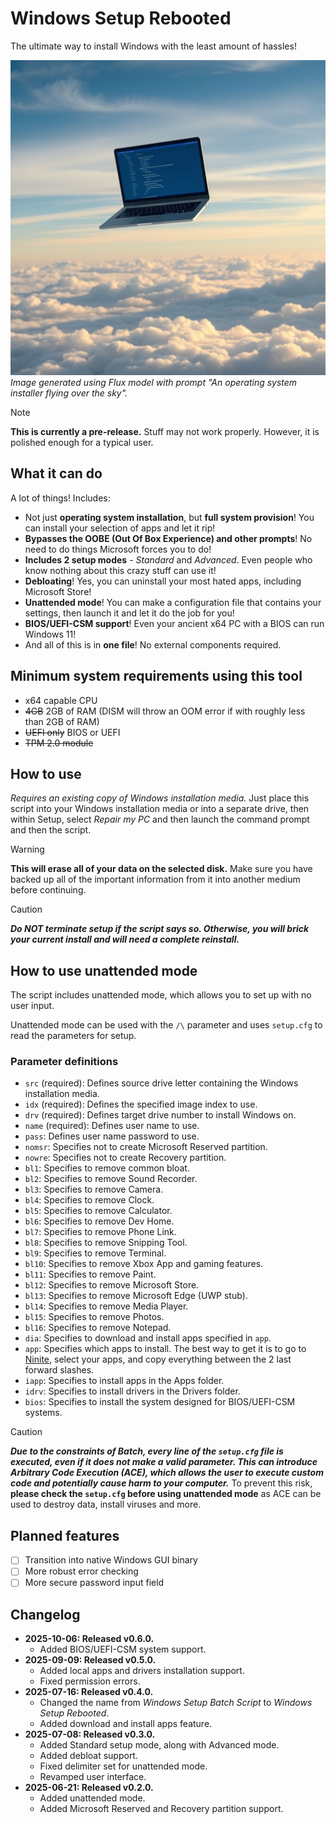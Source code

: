 # Windows Setup Rebooted
The ultimate way to install Windows with the least amount of hassles!

![An operating system installer flying over the sky.](logo.jpg)
_Image generated using Flux model with prompt "An operating system installer flying over the sky"._

> [!NOTE]
> **This is currently a pre-release.** Stuff may not work properly.
> However, it is polished enough for a typical user.

## What it can do
A lot of things! Includes:
- Not just **operating system installation**, but **full system provision**! You can install your selection of apps and let it rip!
- **Bypasses the OOBE (Out Of Box Experience) and other prompts**! No need to do things Microsoft forces you to do!
- **Includes 2 setup modes** - _Standard_ and _Advanced_. Even people who know nothing about this crazy stuff can use it!
- **Debloating**! Yes, you can uninstall your most hated apps, including Microsoft Store!
- **Unattended mode**! You can make a configuration file that contains your settings, then launch it and let it do the job for you!
- **BIOS/UEFI-CSM support**! Even your ancient x64 PC with a BIOS can run Windows 11!
- And all of this is in **one file**! No external components required.

## Minimum system requirements using this tool
- x64 capable CPU
- ~~4GB~~ 2GB of RAM (DISM will throw an OOM error if with roughly less than 2GB of RAM)
- ~~UEFI only~~ BIOS or UEFI
- ~~TPM 2.0 module~~

## How to use
_Requires an existing copy of Windows installation media._
Just place this script into your Windows installation media or into a separate drive, then within Setup, select _Repair my PC_ and then launch the command prompt and then the script.

> [!WARNING]
> **This will erase all of your data on the selected disk.** Make sure you have backed up all of the important information from it into another medium before continuing.

> [!CAUTION]
> ***Do NOT terminate setup if the script says so. Otherwise, you will brick your current install and will need a complete reinstall.***

## How to use unattended mode
The script includes unattended mode, which allows you to set up with no user input.

Unattended mode can be used with the ```/\``` parameter and uses ```setup.cfg``` to read the parameters for setup.

### Parameter definitions
- ```src``` (required): Defines source drive letter containing the Windows installation media.
- ```idx``` (required): Defines the specified image index to use.
- ```drv``` (required): Defines target drive number to install Windows on.
- ```name``` (required): Defines user name to use.
- ```pass```: Defines user name password to use.
- ```nomsr```: Specifies not to create Microsoft Reserved partition.
- ```nowre```: Specifies not to create Recovery partition.
- ```bl1```: Specifies to remove common bloat.
- ```bl2```: Specifies to remove Sound Recorder.
- ```bl3```: Specifies to remove Camera.
- ```bl4```: Specifies to remove Clock.
- ```bl5```: Specifies to remove Calculator.
- ```bl6```: Specifies to remove Dev Home.
- ```bl7```: Specifies to remove Phone Link.
- ```bl8```: Specifies to remove Snipping Tool.
- ```bl9```: Specifies to remove Terminal.
- ```bl10```: Specifies to remove Xbox App and gaming features.
- ```bl11```: Specifies to remove Paint.
- ```bl12```: Specifies to remove Microsoft Store.
- ```bl13```: Specifies to remove Microsoft Edge (UWP stub).
- ```bl14```: Specifies to remove Media Player.
- ```bl15```: Specifies to remove Photos.
- ```bl16```: Specifies to remove Notepad.
- ```dia```: Specifies to download and install apps specified in ```app```.
- ```app```: Specifies which apps to install. The best way to get it is to go to [Ninite](https://ninite.com/), select your apps, and copy everything between the 2 last forward slashes.
- ```iapp```: Specifies to install apps in the Apps folder.
- ```idrv```: Specifies to install drivers in the Drivers folder.
- ```bios```: Specifies to install the system designed for BIOS/UEFI-CSM systems.
> [!CAUTION]
> ***Due to the constraints of Batch, every line of the ```setup.cfg``` file is executed, even if it does not make a valid parameter. This can introduce Arbitrary Code Execution (ACE), which allows the user to execute custom code and potentially cause harm to your computer.*** To prevent this risk, **please check the ```setup.cfg``` before using unattended mode** as ACE can be used to destroy data, install viruses and more.

## Planned features
- [ ] Transition into native Windows GUI binary
- [ ] More robust error checking
- [ ] More secure password input field

## Changelog
- **2025-10-06: Released v0.6.0.**
  - Added BIOS/UEFI-CSM system support.
- **2025-09-09: Released v0.5.0.**
  - Added local apps and drivers installation support.
  - Fixed permission errors.
- **2025-07-16: Released v0.4.0.**
  - Changed the name from _Windows Setup Batch Script_ to _Windows Setup Rebooted_.
  - Added download and install apps feature.
- **2025-07-08: Released v0.3.0.**
  - Added Standard setup mode, along with Advanced mode.
  - Added debloat support.
  - Fixed delimiter set for unattended mode.
  - Revamped user interface.
- **2025-06-21: Released v0.2.0.**
  - Added unattended mode.
  - Added Microsoft Reserved and Recovery partition support.
